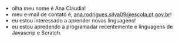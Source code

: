 - olha meu nome é Ana Claudia!
- meu e-mail de contato é, ana.rodrigues.silva09@escola.pt.gov.br!
- eu estou interessado a aprender novas linguagens!
- eu estou apredendo a programadar recentemente e linguagens de Javascrip e Scratch.
